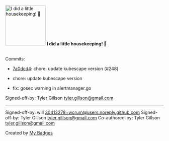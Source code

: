 <img src="https://my-badges.github.io/my-badges/chore-commit.png" alt="I did a little housekeeping! 🧹" title="I did a little housekeeping! 🧹" width="128">
<strong>I did a little housekeeping! 🧹</strong>
<br><br>

Commits:

- <a href="https://github.com/validator-labs/validator/commit/7a0dcd41f8b626e463810694d3cd990235213700">7a0dcd4</a>: chore: update kubescape version (#248)

* chore: update kubescape version

* fix: gosec warning in alertmanager.go

Signed-off-by: Tyler Gillson <tyler.gillson@gmail.com>

---------

Signed-off-by: will <30413278+wcrum@users.noreply.github.com>
Signed-off-by: Tyler Gillson <tyler.gillson@gmail.com>
Co-authored-by: Tyler Gillson <tyler.gillson@gmail.com>


Created by <a href="https://github.com/my-badges/my-badges">My Badges</a>